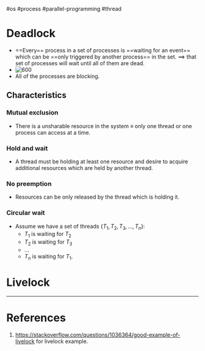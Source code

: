 #os #process #parallel-programming #thread 

# Deadlock
- ==Every== process in a set of processes is ==waiting for an event== which can be ==only triggered by another process== in the set. $\implies$ that set of processes will wait until all of them are dead.
- ![600](Pasted%20image%2020240816135214.png)
- All of the processes are blocking.
## Characteristics
### Mutual exclusion
- There is a unsharable resource in the system $\equiv$ only one thread or one process can access at a time.
### Hold and wait
- A thread must be holding at least one resource and desire to acquire additional resources which are held by another thread.
### No preemption
- Resources can be only released by the thread which is holding it.
### Circular wait
- Assume we have a set of threads $\{ T_1,T_2,T_3,...,T_n\}$:
	- $T_1$ is waiting for $T_2$
	- $T_2$ is waiting for $T_3$
	- ...
	- $T_n$ is waiting for $T_1$.
# Livelock

---
# References
1. https://stackoverflow.com/questions/1036364/good-example-of-livelock for livelock example.